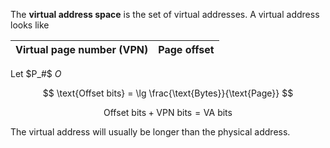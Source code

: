 The **virtual address space** is the set of virtual addresses. A virtual address looks like


|Virtual page number (VPN) |Page offset|
|------------------|-----------|

Let $P_#$ $O$

$$
\text{Offset bits} = \lg \frac{\text{Bytes}}{\text{Page}}
$$

$$
\text{Offset bits} + \text{VPN bits} = \text{VA bits}
$$


The virtual address will usually be longer than the physical address.